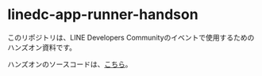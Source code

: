 # linedc-app-runner-handson
このリポジトリは、LINE Developers Communityのイベントで使用するためのハンズオン資料です。

ハンズオンのソースコードは、[こちら](https://github.com/Miura55/line-bot-aws-app-runner-handson)。
